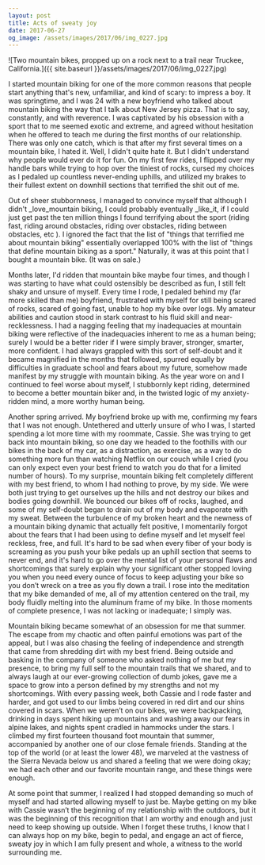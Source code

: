 ```yaml
---
layout: post
title: Acts of sweaty joy
date: 2017-06-27
og_image: /assets/images/2017/06/img_0227.jpg
---
```

![Two mountain bikes, propped up on a rock next to a trail near Truckee, California.]({{ site.baseurl }}/assets/images/2017/06/img_0227.jpg)

I started mountain biking for one of the more common reasons that people start anything that's new, unfamiliar, and kind of scary: to impress a boy. It was springtime, and I was 24 with a new boyfriend who talked about mountain biking the way that I talk about New Jersey pizza. That is to say, constantly, and with reverence. I was captivated by his obsession with a sport that to me seemed exotic and extreme, and agreed without hesitation when he offered to teach me during the first months of our relationship. There was only one catch, which is that after my first several times on a mountain bike, I hated it. Well, I didn't quite hate it. But I didn't understand why people would ever do it for fun. On my first few rides, I flipped over my handle bars while trying to hop over the tiniest of rocks, cursed my choices as I pedaled up countless never-ending uphills, and utilized my brakes to their fullest extent on downhill sections that terrified the shit out of me.

Out of sheer stubbornness, I managed to convince myself that although I didn't _love_mountain biking, I could probably eventually _like_it, if I could just get past the ten million things I found terrifying about the sport (riding fast, riding around obstacles, riding over obstacles, riding between obstacles, etc ). I ignored the fact that the list of "things that terrified me about mountain biking" essentially overlapped 100% with the list of "things that define mountain biking as a sport." Naturally, it was at this point that I bought a mountain bike. (It was on sale.)

Months later, I'd ridden that mountain bike maybe four times, and though I was starting to have what could ostensibly be described as fun, I still felt shaky and unsure of myself. Every time I rode, I pedaled behind my (far more skilled than me) boyfriend, frustrated with myself for still being scared of rocks, scared of going fast, unable to hop my bike over logs. My amateur abilities and caution stood in stark contrast to his fluid skill and near-recklessness. I had a nagging feeling that my inadequacies at mountain biking were reflective of the inadequacies inherent to me as a human being; surely I would be a better rider if I were simply braver, stronger, smarter, more confident. I had always grappled with this sort of self-doubt and it became magnified in the months that followed, spurred equally by difficulties in graduate school and fears about my future, somehow made manifest by my struggle with mountain biking. As the year wore on and I continued to feel worse about myself, I stubbornly kept riding, determined to become a better mountain biker and, in the twisted logic of my anxiety-ridden mind, a more worthy human being.

Another spring arrived. My boyfriend broke up with me, confirming my fears that I was not enough. Untethered and utterly unsure of who I was, I started spending a lot more time with my roommate, Cassie. She was trying to get back into mountain biking, so one day we headed to the foothills with our bikes in the back of my car, as a distraction, as exercise, as a way to do something more fun than watching Netflix on our couch while I cried (you can only expect even your best friend to watch you do that for a limited number of hours). To my surprise, mountain biking felt completely different with my best friend, to whom I had nothing to prove, by my side. We were both just trying to get ourselves up the hills and not destroy our bikes and bodies going downhill. We bounced our bikes off of rocks, laughed, and some of my self-doubt began to drain out of my body and evaporate with my sweat. Between the turbulence of my broken heart and the newness of a mountain biking dynamic that actually felt positive, I momentarily forgot about the fears that I had been using to define myself and let myself feel reckless, free, and full. It's hard to be sad when every fiber of your body is screaming as you push your bike pedals up an uphill section that seems to never end, and it's hard to go over the mental list of your personal flaws and shortcomings that surely explain why your significant other stopped loving you when you need every ounce of focus to keep adjusting your bike so you don’t wreck on a tree as you fly down a trail. I rose into the meditation that my bike demanded of me, all of my attention centered on the trail, my body fluidly melting into the aluminum frame of my bike. In those moments of complete presence, I was not lacking or inadequate; I simply was.

Mountain biking became somewhat of an obsession for me that summer. The escape from my chaotic and often painful emotions was part of the appeal, but I was also chasing the feeling of independence and strength that came from shredding dirt with my best friend. Being outside and basking in the company of someone who asked nothing of me but my presence, to bring my full self to the mountain trails that we shared, and to always laugh at our ever-growing collection of dumb jokes, gave me a space to grow into a person defined by my strengths and not my shortcomings. With every passing week, both Cassie and I rode faster and harder, and got used to our limbs being covered in red dirt and our shins covered in scars. When we weren’t on our bikes, we were backpacking, drinking in days spent hiking up mountains and washing away our fears in alpine lakes, and nights spent cradled in hammocks under the stars. I climbed my first fourteen thousand foot mountain that summer, accompanied by another one of our close female friends. Standing at the top of the world (or at least the lower 48), we marveled at the vastness of the Sierra Nevada below us and shared a feeling that we were doing okay; we had each other and our favorite mountain range, and these things were enough.

At some point that summer, I realized I had stopped demanding so much of myself and had started allowing myself to just be. Maybe getting on my bike with Cassie wasn’t the beginning of my relationship with the outdoors, but it was the beginning of this recognition that I am worthy and enough and just need to keep showing up outside. When I forget these truths, I know that I can always hop on my bike, begin to pedal, and engage an act of fierce, sweaty joy in which I am fully present and whole, a witness to the world surrounding me.

